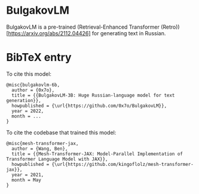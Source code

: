 # BulgakovLM
BulgakovLM is a pre-trained (Retrieval-Enhanced Transformer (Retro))[https://arxiv.org/abs/2112.04426] for generating text in Russian.

# BibTeX entry
To cite this model:

```
@misc{bulgakovlm-6b,
  author = {0x7o},
  title = {{BulgakovLM-3B: Huge Russian-language model for text generation}},
  howpublished = {\url{https://github.com/0x7o/BulgakovLM}},
  year = 2022,
  month = ...
}
```

To cite the codebase that trained this model:

```
@misc{mesh-transformer-jax,
  author = {Wang, Ben},
  title = {{Mesh-Transformer-JAX: Model-Parallel Implementation of Transformer Language Model with JAX}},
  howpublished = {\url{https://github.com/kingoflolz/mesh-transformer-jax}},
  year = 2021,
  month = May
}
```
